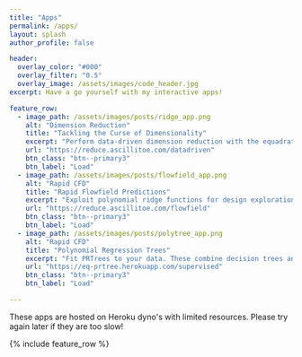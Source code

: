```yaml
---
title: "Apps"
permalink: /apps/
layout: splash
author_profile: false

header:
  overlay_color: "#000"
  overlay_filter: "0.5"
  overlay_image: /assets/images/code_header.jpg
excerpt: Have a go yourself with my interactive apps!

feature_row:
  - image_path: /assets/images/posts/ridge_app.png
    alt: "Dimension Reduction"
    title: "Tackling the Curse of Dimensionality"
    excerpt: "Perform data-driven dimension reduction with the equadratures package. Upload your own data or try an example dataset!"
    url: "https://reduce.ascillitoe.com/datadriven"
    btn_class: "btn--primary3"
    btn_label: "Load" 
  - image_path: /assets/images/posts/flowfield_app.png
    alt: "Rapid CFD"
    title: "Rapid Flowfield Predictions"
    excerpt: "Exploit polynomial ridge functions for design exploration and rapid flowfield estimation of an airfoil. Predictive accuracy is competitive with a state-of-the-art convolutional neural network."
    url: "https://reduce.ascillitoe.com/flowfield"
    btn_class: "btn--primary3"
    btn_label: "Load"
  - image_path: /assets/images/posts/polytree_app.png
    alt: "Rapid CFD"
    title: "Polynomial Regression Trees"
    excerpt: "Fit PRTrees to your data. These combine decision trees and polynomials to form a new supervised machine learning model with a high degree of interpretability."
    url: "https://eq-prtree.herokuapp.com/supervised"
    btn_class: "btn--primary3"
    btn_label: "Load"

---
```


These apps are hosted on Heroku dyno's with limited resources. Please try again later if they are too slow!

{% include feature_row %}
